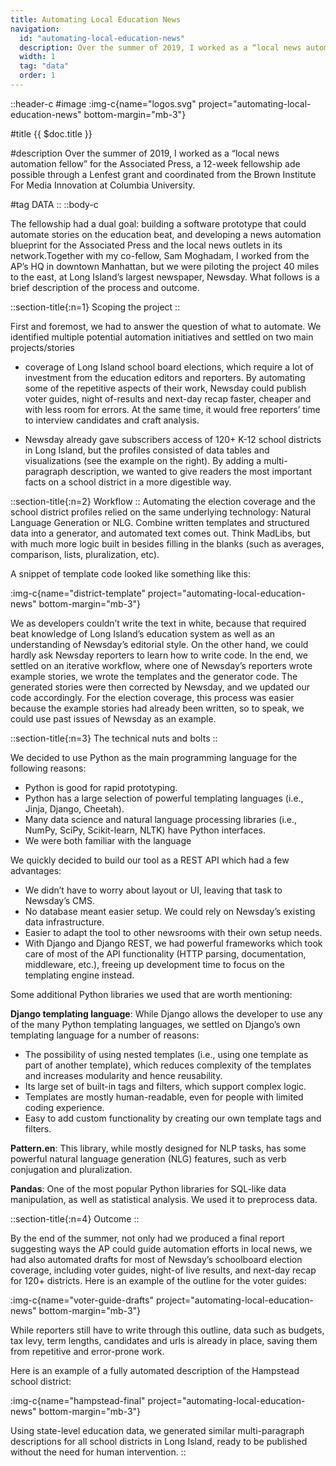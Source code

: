 ```yaml
---
title: Automating Local Education News
navigation:
  id: "automating-local-education-news"
  description: Over the summer of 2019, I worked as a “local news automation fellow” for the Associated Press...
  width: 1
  tag: "data"
  order: 1
---
```


::header-c
#image
:img-c{name="logos.svg" project="automating-local-education-news" bottom-margin="mb-3"}

#title
{{ $doc.title }}

#description
Over the summer of 2019, I worked as a “local news automation fellow” for the Associated Press, a 12-week fellowship ade possible through a Lenfest grant and coordinated from the Brown Institute For Media Innovation at Columbia University.

#tag
DATA
::
::body-c

The fellowship had a dual goal: building a software prototype that could automate stories on the education beat, and developing a news automation blueprint for the Associated Press and the local news outlets in its network.Together with my co-fellow, Sam Moghadam, I worked from the AP’s HQ in downtown Manhattan, but we were piloting the project 40 miles to the east, at Long Island’s largest newspaper, Newsday. What follows is a brief description of the process and outcome.

::section-title{:n=1}
Scoping the project
::

First and foremost, we had to answer the question of what to automate. We identified multiple potential automation initiatives and settled on two main projects/stories

- coverage of Long Island school board elections, which require a lot of investment from the education editors and reporters. By automating some of the repetitive aspects of their work, Newsday could publish voter guides, night of-results and next-day recap faster, cheaper and with less room for errors. At the same time, it would free reporters’ time to interview candidates and craft analysis.

- Newsday already gave subscribers access of 120+ K-12 school districts in Long Island, but the profiles consisted of data tables and visualizations (see the example on the right). By adding a multi-paragraph description, we wanted to give readers the most important facts on a school district in a more digestible way.

::section-title{:n=2}
Workflow
::
Automating the election coverage and the school district profiles relied on the same underlying technology: Natural Language Generation or NLG. Combine written templates and structured data into a generator, and automated text comes out. Think MadLibs, but with much more logic built in besides filling in the blanks (such as averages, comparison, lists, pluralization, etc).

A snippet of template code looked like something like this:

:img-c{name="district-template" project="automating-local-education-news" bottom-margin="mb-3"}

We as developers couldn’t write the text in white, because that required beat knowledge of Long Island’s education system as well as an understanding of Newsday’s editorial style. On the other hand, we could hardly ask Newsday reporters to learn how to write code. In the end, we settled on an iterative workflow, where one of Newsday’s reporters wrote example stories, we wrote the templates and the generator code. The generated stories were then corrected by Newsday, and we updated our code accordingly. For the election coverage, this process was easier because the example stories had already been written, so to speak, we could use past issues of Newsday as an example.

::section-title{:n=3}
The technical nuts and bolts
::

We decided to use Python as the main programming language for the following reasons:

- Python is good for rapid prototyping.
- Python has a large selection of powerful templating languages (i.e., Jinja, Django, Cheetah).
- Many data science and natural language processing libraries (i.e., NumPy, SciPy, Scikit-learn, NLTK) have Python interfaces.
- We were both familiar with the language

We quickly decided to build our tool as a REST API which had a few advantages:

- We didn’t have to worry about layout or UI, leaving that task to Newsday’s CMS.
- No database meant easier setup. We could rely on Newsday’s existing data infrastructure.
- Easier to adapt the tool to other newsrooms with their own setup needs.
- With Django and Django REST, we had powerful frameworks which took care of most of the API functionality (HTTP parsing, documentation, middleware, etc.), freeing up development time to focus on the templating engine instead.

Some additional Python libraries we used that are worth mentioning:

**Django templating language**: While Django allows the developer to use any of the many Python templating languages, we settled on Django’s own templating language for a number of reasons:

- The possibility of using nested templates (i.e., using one template as part of another template), which reduces complexity of the templates and increases modularity and hence reusability.
- Its large set of built-in tags and filters, which support complex logic.
- Templates are mostly human-readable, even for people with limited coding experience.
- Easy to add custom functionality by creating our own template tags and filters.

**Pattern.en**: This library, while mostly designed for NLP tasks, has some powerful natural language generation (NLG) features, such as verb conjugation and pluralization.

**Pandas**: One of the most popular Python libraries for SQL-like data manipulation, as well as statistical analysis. We used it to preprocess data.

::section-title{:n=4}
Outcome
::

By the end of the summer, not only had we produced a final report suggesting ways the AP could guide automation efforts in local news, we had also automated drafts for most of Newsday’s schoolboard election coverage, including voter guides, night-of live results, and next-day recap for 120+ districts. Here is an example of the outline for the voter guides:

:img-c{name="voter-guide-drafts" project="automating-local-education-news" bottom-margin="mb-3"}

While reporters still have to write through this outline, data such as budgets, tax levy, term lengths, candidates and urls is already in place, saving them from repetitive and error-prone work.

Here is an example of a fully automated description of the Hampstead school district:

:img-c{name="hampstead-final" project="automating-local-education-news" bottom-margin="mb-3"}

Using state-level education data, we generated similar multi-paragraph descriptions for all school districts in Long Island, ready to be published without the need for human intervention.
::
